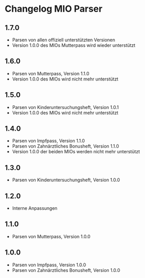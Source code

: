 # Changelog MIO Parser

## 1.7.0
* Parsen von allen offiziell unterstützten Versionen
* Version 1.0.0 des MIOs Mutterpass wird wieder unterstützt

## 1.6.0
* Parsen von Mutterpass, Version 1.1.0
* Version 1.0.0 des MIOs wird nicht mehr unterstützt

## 1.5.0
* Parsen von Kinderuntersuchungsheft, Version 1.0.1
* Version 1.0.0 des MIOs wird nicht mehr unterstützt

## 1.4.0
* Parsen von Impfpass, Version 1.1.0
* Parsen von Zahnärztliches Bonusheft, Version 1.1.0
* Version 1.0.0 der beiden MIOs werden nicht mehr unterstützt

## 1.3.0 
* Parsen von Kinderuntersuchungsheft, Version 1.0.0

## 1.2.0
* Interne Anpassungen

## 1.1.0
* Parsen von Mutterpass, Version 1.0.0

## 1.0.0
* Parsen von Impfpass, Version 1.0.0
* Parsen von Zahnärztliches Bonusheft, Version 1.0.0
